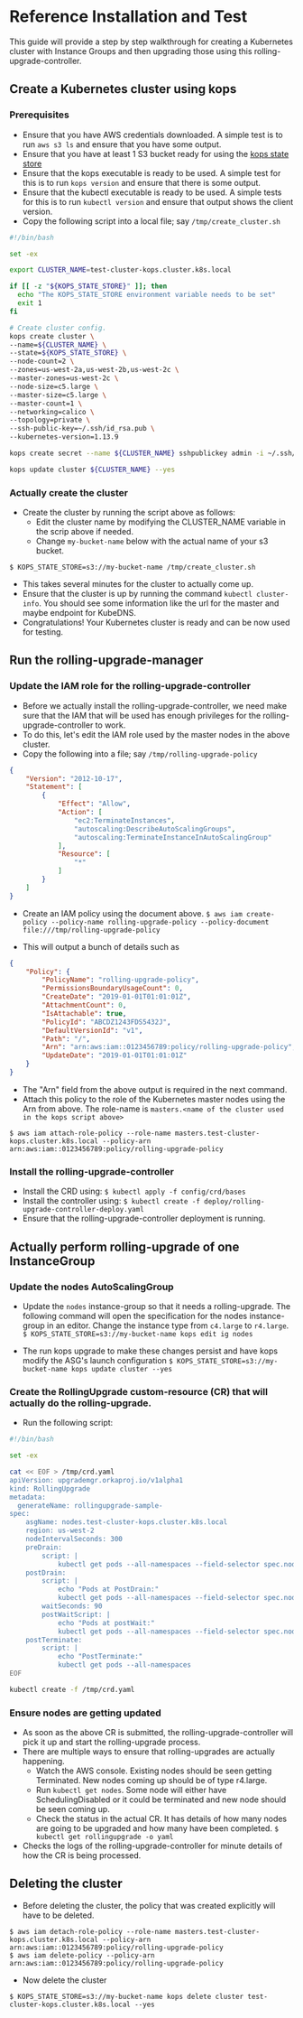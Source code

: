 # Reference Installation and Test

This guide will provide a step by step walkthrough for creating a Kubernetes cluster with Instance Groups and then upgrading those using this rolling-upgrade-controller.

## Create a Kubernetes cluster using kops

### Prerequisites

* Ensure that you have AWS credentials downloaded. A simple test is to run `aws s3 ls` and ensure that you have some output.
* Ensure that you have at least 1 S3 bucket ready for using the [kops state store](https://github.com/kubernetes/kops/blob/master/docs/state.md)
* Ensure that the kops executable is ready to be used. A simple test for this is to run `kops version` and ensure that there is some output.
* Ensure that the kubectl executable is ready to be used. A simple tests for this is to run `kubectl version` and ensure that output shows the client version.
* Copy the following script into a local file; say `/tmp/create_cluster.sh`

``` bash
#!/bin/bash

set -ex

export CLUSTER_NAME=test-cluster-kops.cluster.k8s.local

if [[ -z "${KOPS_STATE_STORE}" ]]; then
  echo "The KOPS_STATE_STORE environment variable needs to be set"
  exit 1
fi

# Create cluster config.
kops create cluster \
--name=${CLUSTER_NAME} \
--state=${KOPS_STATE_STORE} \
--node-count=2 \
--zones=us-west-2a,us-west-2b,us-west-2c \
--master-zones=us-west-2c \
--node-size=c5.large \
--master-size=c5.large \
--master-count=1 \
--networking=calico \
--topology=private \
--ssh-public-key=~/.ssh/id_rsa.pub \
--kubernetes-version=1.13.9

kops create secret --name ${CLUSTER_NAME} sshpublickey admin -i ~/.ssh/id_rsa.pub

kops update cluster ${CLUSTER_NAME} --yes

```

### Actually create the cluster

* Create the cluster by running the script above as follows:
  * Edit the cluster name by modifying the CLUSTER_NAME variable in the scrip above if needed.
  * Change `my-bucket-name` below with the actual name of your s3 bucket.

`$ KOPS_STATE_STORE=s3://my-bucket-name /tmp/create_cluster.sh`

* This takes several minutes for the cluster to actually come up.
* Ensure that the cluster is up by running the command `kubectl cluster-info`. You should see some information like the url for the master and maybe endpoint for KubeDNS.
* Congratulations! Your Kubernetes cluster is ready and can be now used for testing.

## Run the rolling-upgrade-manager

### Update the IAM role for the rolling-upgrade-controller

* Before we actually install the rolling-upgrade-controller, we need make sure that the IAM that will be used has enough privileges for the rolling-upgrade-controller to work.
* To do this, let's edit the IAM role used by the master nodes in the above cluster.
* Copy the following into a file; say `/tmp/rolling-upgrade-policy`

``` json
{
    "Version": "2012-10-17",
    "Statement": [
        {
            "Effect": "Allow",
            "Action": [
                "ec2:TerminateInstances",
                "autoscaling:DescribeAutoScalingGroups",
                "autoscaling:TerminateInstanceInAutoScalingGroup"
            ],
            "Resource": [
                "*"
            ]
        }
    ]
}
```

* Create an IAM policy using the document above.
`$ aws iam create-policy --policy-name rolling-upgrade-policy --policy-document file:///tmp/rolling-upgrade-policy`

* This will output a bunch of details such as

``` json
{
    "Policy": {
        "PolicyName": "rolling-upgrade-policy",
        "PermissionsBoundaryUsageCount": 0,
        "CreateDate": "2019-01-01T01:01:01Z",
        "AttachmentCount": 0,
        "IsAttachable": true,
        "PolicyId": "ABCDZ1243FDS5432J",
        "DefaultVersionId": "v1",
        "Path": "/",
        "Arn": "arn:aws:iam::0123456789:policy/rolling-upgrade-policy",
        "UpdateDate": "2019-01-01T01:01:01Z"
    }
}
```

* The "Arn" field from the above output is required in the next command.
* Attach this policy to the role of the Kubernetes master nodes using the Arn from above. The role-name is `masters.<name of the cluster used in the kops script above>`

`$ aws iam attach-role-policy --role-name masters.test-cluster-kops.cluster.k8s.local --policy-arn arn:aws:iam::0123456789:policy/rolling-upgrade-policy`

### Install the rolling-upgrade-controller

* Install the CRD using: `$ kubectl apply -f config/crd/bases`
* Install the controller using:
`$ kubectl create -f deploy/rolling-upgrade-controller-deploy.yaml`
* Ensure that the rolling-upgrade-controller deployment is running.

## Actually perform rolling-upgrade of one InstanceGroup

### Update the nodes AutoScalingGroup

* Update the `nodes` instance-group so that it needs a rolling-upgrade. The following command will open the specification for the nodes instance-group in an editor. Change the instance type from `c4.large` to `r4.large`.
`$ KOPS_STATE_STORE=s3://my-bucket-name kops edit ig nodes`

* The run kops upgrade to make these changes persist and have kops modify the ASG's launch configuration
`$ KOPS_STATE_STORE=s3://my-bucket-name kops update cluster --yes`

### Create the RollingUpgrade custom-resource (CR) that will actually do the rolling-upgrade.

* Run the following script:

``` bash
#!/bin/bash

set -ex

cat << EOF > /tmp/crd.yaml
apiVersion: upgrademgr.orkaproj.io/v1alpha1
kind: RollingUpgrade
metadata:
  generateName: rollingupgrade-sample-
spec:
    asgName: nodes.test-cluster-kops.cluster.k8s.local
    region: us-west-2
    nodeIntervalSeconds: 300
    preDrain:
        script: |
            kubectl get pods --all-namespaces --field-selector spec.nodeName=${INSTANCE_NAME}
    postDrain:
        script: |
            echo "Pods at PostDrain:"
            kubectl get pods --all-namespaces --field-selector spec.nodeName=${INSTANCE_NAME}
        waitSeconds: 90
        postWaitScript: |
            echo "Pods at postWait:"
            kubectl get pods --all-namespaces --field-selector spec.nodeName=${INSTANCE_NAME}
    postTerminate:
        script: |
            echo "PostTerminate:"
            kubectl get pods --all-namespaces
EOF

kubectl create -f /tmp/crd.yaml
```

### Ensure nodes are getting updated

* As soon as the above CR is submitted, the rolling-upgrade-controller will pick it up and start the rolling-upgrade process.
* There are multiple ways to ensure that rolling-upgrades are actually happening.
  * Watch the AWS console. Existing nodes should be seen getting Terminated. New nodes coming up should be of type r4.large.
  * Run `kubectl get nodes`. Some node will either have SchedulingDisabled or it could be terminated and new node should be seen coming up.
  * Check the status in the actual CR. It has details of how many nodes are going to be upgraded and how many have been completed. `$ kubectl get rollingupgrade -o yaml`
* Checks the logs of the rolling-upgrade-controller for minute details of how the CR is being processed.

## Deleting the cluster

* Before deleting the cluster, the policy that was created explicitly will have to be deleted.

```
$ aws iam detach-role-policy --role-name masters.test-cluster-kops.cluster.k8s.local --policy-arn arn:aws:iam::0123456789:policy/rolling-upgrade-policy
$ aws iam delete-policy --policy-arn arn:aws:iam::0123456789:policy/rolling-upgrade-policy
```

* Now delete the cluster

`$ KOPS_STATE_STORE=s3://my-bucket-name kops delete cluster test-cluster-kops.cluster.k8s.local --yes`
